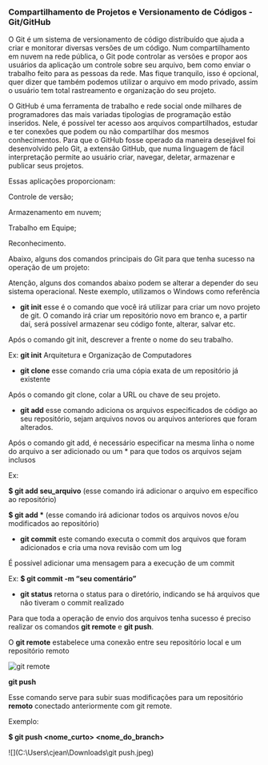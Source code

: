 ###                 Compartilhamento de Projetos e Versionamento de Códigos - Git/GitHub



O Git é um sistema de versionamento de código distribuído que ajuda a criar e monitorar diversas versões de um código. Num compartilhamento em nuvem na rede pública, o Git pode controlar as versões e propor aos usuários da aplicação um controle sobre seu arquivo, bem como enviar o trabalho feito para as pessoas da rede. Mas fique tranquilo, isso é opcional, quer dizer que também podemos utilizar o arquivo em modo privado, assim o usuário tem total rastreamento e organização do seu projeto.

O GitHub é uma ferramenta de trabalho e rede social onde milhares de programadores das mais variadas tipologias de programação estão inseridos. Nele, é possível ter acesso aos arquivos compartilhados, estudar e ter conexões que podem ou não compartilhar dos mesmos conhecimentos. Para que o GitHub fosse operado da maneira desejável foi desenvolvido pelo Git, a extensão GitHub, que numa linguagem de fácil interpretação permite ao usuário criar, navegar, deletar, armazenar e publicar seus projetos.

Essas aplicações proporcionam:

Controle de versão;

Armazenamento em nuvem;

Trabalho em Equipe;

Reconhecimento.



Abaixo, alguns dos comandos principais do Git para que tenha sucesso na operação de um projeto:

Atenção, alguns dos comandos abaixo podem se alterar a depender do seu sistema operacional. Neste exemplo, utilizamos o Windows como referência

- **git init**  esse é o comando que você irá utilizar para criar um novo projeto de git. O comando irá criar um repositório novo em branco e, a partir daí, será possível armazenar seu código fonte, alterar, salvar etc.

Após o comando git init, descrever a frente o nome do seu trabalho.

Ex: **git init** Arquitetura e Organização de Computadores

- **git clone**  esse comando cria uma cópia exata de um repositório já existente

Após o comando git clone, colar a URL ou chave de seu projeto.

- **git add**  esse comando adiciona os arquivos especificados de código ao seu repositório, sejam arquivos novos ou arquivos anteriores que foram alterados.

Após o comando git add, é necessário especificar na mesma linha o nome do arquivo a ser adicionado ou um * para que todos os arquivos sejam inclusos

Ex:

**$ git add seu_arquivo** (esse comando irá adicionar o arquivo em específico ao repositório)

**$ git add \*** (esse comando irá adicionar todos os arquivos novos e/ou modificados ao repositório)

- **git commit** este comando executa o commit dos arquivos que foram adicionados e cria uma nova revisão com um log

É possível adicionar uma mensagem para a execução de um commit

Ex: **$ git commit -m “seu comentário”**

- **git status** retorna o status para o diretório, indicando se há arquivos que não tiveram o commit realizado

Para que toda a operação de envio dos arquivos tenha sucesso é preciso realizar  os comandos **git remote** e **git push**.

O **git remote** estabelece uma conexão entre seu repositório local e um repositório remoto

![git remote](https://drive.google.com/file/d/1m00dans6gxwH7h5mlkYd68e9VH_UNI2a/view?usp=sharing)

**git push**

Esse comando serve para subir suas modificações para um repositório **remoto** conectado anteriormente com git remote.

Exemplo:

**$ git push  <nome_curto> <nome_do_branch>**

![](C:\Users\cjean\Downloads\git push.jpeg)